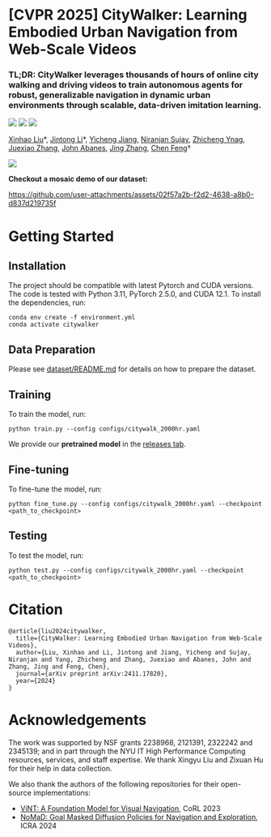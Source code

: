 # [CVPR 2025] CityWalker: Learning Embodied Urban Navigation from Web-Scale Videos

### TL;DR: CityWalker leverages thousands of hours of online city walking and driving videos to train autonomous agents for robust, generalizable navigation in dynamic urban environments through scalable, data-driven imitation learning.

<a href='https://arxiv.org/abs/2411.17820'><img src='https://img.shields.io/badge/Paper-arXiv-red'></a> <a href='https://ai4ce.github.io/CityWalker/'><img src='https://img.shields.io/badge/Project-hompage-green'></a> <a href='https://huggingface.co/datasets/ai4ce/CityWalker'><img src='https://img.shields.io/badge/%F0%9F%A4%97%20Hugging%20Face-Dataset-blue'></a>

[Xinhao Liu](https://gaaaavin.github.io/)\*,
[Jintong Li](.)\*, 
[Yicheng Jiang](.),
[Niranjan Sujay](.),
[Zhicheng Ynag](.),
[Juexiao Zhang](https://juexzz.github.io/),
[John Abanes](.),
[Jing Zhang](https://jingz6676.github.io/), 
[Chen Feng](https://engineering.nyu.edu/faculty/chen-feng)†

![](./src/nav.gif)

**Checkout a mosaic demo of our dataset:**

https://github.com/user-attachments/assets/02f57a2b-f2d2-4638-a8b0-d837d219735f



# Getting Started
## Installation
The project should be compatible with latest Pytorch and CUDA versions. The code is tested with Python 3.11, PyTorch 2.5.0, and CUDA 12.1. To install the dependencies, run:
```
conda env create -f environment.yml
conda activate citywalker
```

## Data Preparation
Please see [dataset/README.md](./dataset/README.md) for details on how to prepare the dataset.

## Training
To train the model, run:
```
python train.py --config configs/citywalk_2000hr.yaml
```
We provide our **pretrained model** in the [releases tab](https://github.com/ai4ce/CityWalker/releases).

## Fine-tuning
To fine-tune the model, run:
```
python fine_tune.py --config configs/citywalk_2000hr.yaml --checkpoint <path_to_checkpoint>
```

## Testing
To test the model, run:
```
python test.py --config configs/citywalk_2000hr.yaml --checkpoint <path_to_checkpoint>
```

# Citation
```
@article{liu2024citywalker,
  title={CityWalker: Learning Embodied Urban Navigation from Web-Scale Videos},
  author={Liu, Xinhao and Li, Jintong and Jiang, Yicheng and Sujay, Niranjan and Yang, Zhicheng and Zhang, Juexiao and Abanes, John and Zhang, Jing and Feng, Chen},
  journal={arXiv preprint arXiv:2411.17820},
  year={2024}
}
```

# Acknowledgements
The work was supported by NSF grants 2238968, 2121391, 2322242 and 2345139; and in part through the NYU IT High Performance Computing resources, services, and staff expertise. We thank Xingyu Liu and Zixuan Hu for their help in data collection.

We also thank the authors of the following repositories for their open-source implementations:
* [ViNT: A Foundation Model for Visual Navigation](https://github.com/robodhruv/visualnav-transformer), CoRL 2023
* [NoMaD: Goal Masked Diffusion Policies for Navigation and Exploration](https://github.com/robodhruv/visualnav-transformer), ICRA 2024
